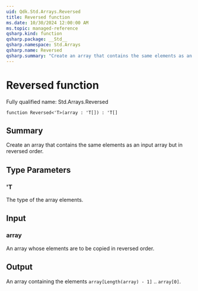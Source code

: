```yaml
---
uid: Qdk.Std.Arrays.Reversed
title: Reversed function
ms.date: 10/30/2024 12:00:00 AM
ms.topic: managed-reference
qsharp.kind: function
qsharp.package: __Std__
qsharp.namespace: Std.Arrays
qsharp.name: Reversed
qsharp.summary: "Create an array that contains the same elements as an input array but in reversed order."
---
```


# Reversed function

Fully qualified name: Std.Arrays.Reversed

```qsharp
function Reversed<'T>(array : 'T[]) : 'T[]
```

## Summary
Create an array that contains the same elements as an input array but in reversed
order.

## Type Parameters
### 'T
The type of the array elements.

## Input
### array
An array whose elements are to be copied in reversed order.

## Output
An array containing the elements `array[Length(array) - 1]` .. `array[0]`.
